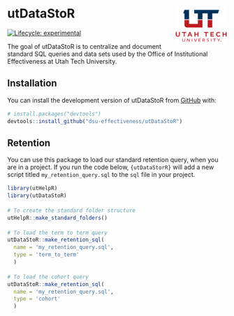 
<!-- README.md is generated from README.Rmd. Please edit that file -->
<!-- `devtools::build_readme()` to build the README.md --->

# utDataStoR <img src="man/figures/README-ut_ie_logo.png" align="right" width="120" />

<!-- badges: start -->

[![Lifecycle:
experimental](https://img.shields.io/badge/lifecycle-experimental-orange.svg)](https://lifecycle.r-lib.org/articles/stages.html#experimental)
<!-- badges: end -->

The goal of utDataStoR is to centralize and document standard SQL
queries and data sets used by the Office of Institutional Effectiveness
at Utah Tech University.

## Installation

You can install the development version of utDataStoR from
[GitHub](https://github.com/) with:

``` r
# install.packages("devtools")
devtools::install_github("dsu-effectiveness/utDataStoR")
```

## Retention

You can use this package to load our standard retention query, when you
are in a project. If you run the code below, `{utDataStorR}` will add a
new script titled `my_retention_query.sql` to the `sql` file in your
project.

``` r
library(utHelpR)
library(utDataStoR)

# To create the standard folder structure
utHelpR::make_standard_folders()

# To load the term to term query
utDataStoR::make_retention_sql(
  name = 'my_retention_query.sql', 
  type = 'term_to_term'
  )

# To load the cohort query
utDataStoR::make_retention_sql(
  name = 'my_retention_query.sql', 
  type = 'cohort'
  )
```
